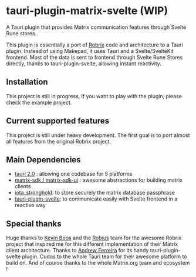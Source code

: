 # tauri-plugin-matrix-svelte (WIP)

A Tauri plugin that provides Matrix communication features through Svelte Rune stores.

This plugin is essentially a port of [Robrix](https://github.com/project-robius/robrix) code and architecture to a Tauri plugin. Instead of using Makepad, it uses Tauri and a Svelte/SvelteKit frontend. Most of the data is sent to frontend through Svelte Rune Stores directly, thanks to tauri-plugin-svelte, allowing instant reactivity.

## Installation

This project is still in progress, if you want to play with the plugin, please check the example project.

## Current supported features

This project is still under heavy development. The first goal is to port almost all features from the original Robrix project.

## Main Dependencies

- [tauri 2.0](https://tauri.app/) : allowing one codebase for 5 platforms
- [matrix-sdk / matrix-sdk-ui](https://github.com/matrix-org/matrix-rust-sdk) : awesome abstractions for building matrix clients
- [iota_stronghold](https://docs.rs/crate/iota_stronghold/latest): to store securely the matrix database passphrase
- [tauri-plugin-svelte](https://github.com/ferreira-tb/tauri-store/tree/main/packages/plugin-svelte): to communicate easily with Svelte frontend in a reactive way

## Special thanks

Huge thanks to [Kevin Boos](https://github.com/kevinaboos) and the [Robius](https://github.com/project-robius) team for the awesome Robrix project that inspired me for this different implementation of their Matrix client architecture.
Thanks to [Andrew Ferreira](https://github.com/ferreira-tb) for its handy tauri-plugin-svelte plugin.
Cudos to the whole Tauri team for their awesome platform to build on.
And of course thanks to the whole Matrix.org team and ecosystem !
